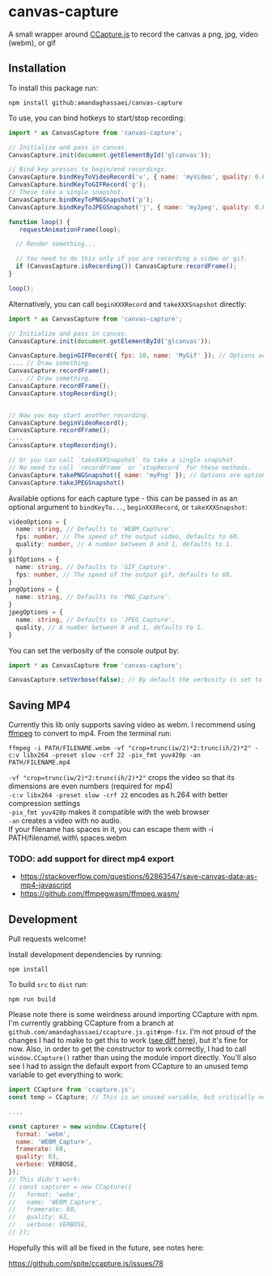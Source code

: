 # canvas-capture
A small wrapper around [CCapture.js](https://github.com/spite/ccapture.js) to record the canvas a png, jpg, video (webm), or gif

## Installation

To install this package run:

```npm install github:amandaghassaei/canvas-capture```

To use, you can bind hotkeys to start/stop recording:

```js
import * as CanvasCapture from 'canvas-capture';

// Initialize and pass in canvas.
CanvasCapture.init(document.getElementById('glcanvas'));

// Bind key presses to begin/end recordings.
CanvasCapture.bindKeyToVideoRecord('v', { name: 'myVideo', quality: 0.6 }); // Options are optional.
CanvasCapture.bindKeyToGIFRecord('g');
// These take a single snapshot.
CanvasCapture.bindKeyToPNGSnapshot('p'); 
CanvasCapture.bindKeyToJPEGSnapshot('j', { name: 'myJpeg', quality: 0.8 }); // Options are optional.

function loop() {
   requestAnimationFrame(loop);

  // Render something...

  // You need to do this only if you are recording a video or gif.
  if (CanvasCapture.isRecording()) CanvasCapture.recordFrame();
}

loop();
```

Alternatively, you can call `beginXXXRecord` and `takeXXXSnapshot` directly:

```js
import * as CanvasCapture from 'canvas-capture';

// Initialize and pass in canvas.
CanvasCapture.init(document.getElementById('glcanvas'));

CanvasCapture.beginGIFRecord({ fps: 10, name: 'MyGif' }); // Options are optional.
.... // Draw something.
CanvasCapture.recordFrame();
.... // Draw something.
CanvasCapture.recordFrame();
CanvasCapture.stopRecording();


// Now you may start another recording.
CanvasCapture.beginVideoRecord();
CanvasCapture.recordFrame();
....
CanvasCapture.stopRecording();

// Or you can call `takeXXXSnapshot` to take a single snapshot.
// No need to call `recordFrame` or `stopRecord` for these methods.
CanvasCapture.takePNGSnapshot({ name: 'myPng' }); // Options are optional.
CanvasCapture.takeJPEGSnapshot()

```

Available options for each capture type - this can be passed in as an optional argument to `bindKeyTo...`, `beginXXXRecord`, or `takeXXXSnapshot`:

```ts
videoOptions = {
  name: string, // Defaults to 'WEBM_Capture'.
  fps: number, // The speed of the output video, defaults to 60.
  quality: number, // A number between 0 and 1, defaults to 1.
}
gifOptions = {
  name: string, // Defaults to 'GIF_Capture'.
  fps: number, // The speed of the output gif, defaults to 60.
}
pngOptions = {
  name: string, // Defaults to 'PNG_Capture'.
}
jpegOptions = {
  name: string, // Defaults to 'JPEG_Capture'.
  quality, // A number between 0 and 1, defaults to 1.
}
```

You can set the verbosity of the console output by:

```js
import * as CanvasCapture from 'canvas-capture';

CanvasCapture.setVerbose(false); // By default the verbosity is set to VERBOSE = true.
```

## Saving MP4

Currently this lib only supports saving video as webm.  I recommend using [ffmpeg](https://ffmpeg.org/) to convert to mp4.  From the terminal run:

`
ffmpeg -i PATH/FILENAME.webm -vf "crop=trunc(iw/2)*2:trunc(ih/2)*2" -c:v libx264 -preset slow -crf 22 -pix_fmt yuv420p -an PATH/FILENAME.mp4
`

`-vf "crop=trunc(iw/2)*2:trunc(ih/2)*2"` crops the video so that its dimensions are even numbers (required for mp4)  
`-c:v libx264 -preset slow -crf 22` encodes as h.264 with better compression settings  
`-pix_fmt yuv420p` makes it compatible with the web browser  
`-an` creates a video with no audio.  
If your filename has spaces in it, you can escape them with -i PATH/filename\ with\ spaces.webm  

### TODO: add support for direct mp4 export

- https://stackoverflow.com/questions/62863547/save-canvas-data-as-mp4-javascript
- https://github.com/ffmpegwasm/ffmpeg.wasm/  

## Development

Pull requests welcome!

Install development dependencies by running:

```npm install```

To build `src` to `dist` run:

```npm run build```

Please note there is some weirdness around importing CCapture with npm.  I'm currently grabbing CCapture from a branch at `github.com/amandaghassaei/ccapture.js.git#npm-fix`.  I'm not proud of the changes I had to make to get this to work ([see diff here](https://github.com/amandaghassaei/ccapture.js/commit/7ada41933411c4b1bcde4cdb09eef03758838bc7)), but it's fine for now.  Also, in order to get the constructor to work correctly, I had to call `window.CCapture()` rather than using the module import directly.  You'll also see I had to assign the default export from CCapture to an unused temp variable to get everything to work:

```js
import CCapture from 'ccapture.js';
const temp = CCapture; // This is an unused variable, but critically necessary.

....

const capturer = new window.CCapture({
  format: 'webm',
  name: 'WEBM_Capture',
  framerate: 60,
  quality: 63,
  verbose: VERBOSE,
});
// This didn't work:
// const capturer = new CCapture({
//   format: 'webm',
//   name: 'WEBM_Capture',
//   framerate: 60,
//   quality: 63,
//   verbose: VERBOSE,
// });
```

Hopefully this will all be fixed in the future, see notes here:

https://github.com/spite/ccapture.js/issues/78
